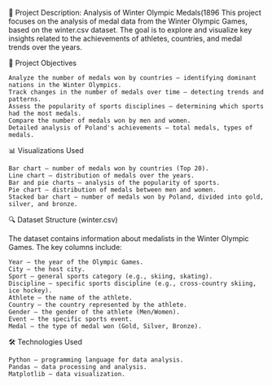 📌 Project Description: Analysis of Winter Olympic Medals(1896
This project focuses on the analysis of medal data from the Winter Olympic Games, based on the winter.csv dataset. The goal is to explore and visualize key insights related to the achievements of athletes, countries, and medal trends over the years.

🎯 Project Objectives

    Analyze the number of medals won by countries – identifying dominant nations in the Winter Olympics.
    Track changes in the number of medals over time – detecting trends and patterns.
    Assess the popularity of sports disciplines – determining which sports had the most medals.
    Compare the number of medals won by men and women.
    Detailed analysis of Poland's achievements – total medals, types of medals.

📊 Visualizations Used

    Bar chart – number of medals won by countries (Top 20).
    Line chart – distribution of medals over the years.
    Bar and pie charts – analysis of the popularity of sports.
    Pie chart – distribution of medals between men and women.
    Stacked bar chart – number of medals won by Poland, divided into gold, silver, and bronze.
  

🔍 Dataset Structure (winter.csv)

The dataset contains information about medalists in the Winter Olympic Games. The key columns include:

    Year – the year of the Olympic Games.
    City – the host city.
    Sport – general sports category (e.g., skiing, skating).
    Discipline – specific sports discipline (e.g., cross-country skiing, ice hockey).
    Athlete – the name of the athlete.
    Country – the country represented by the athlete.
    Gender – the gender of the athlete (Men/Women).
    Event – the specific sports event.
    Medal – the type of medal won (Gold, Silver, Bronze).

🛠 Technologies Used

    Python – programming language for data analysis.
    Pandas – data processing and analysis.
    Matplotlib – data visualization.
